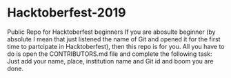 # Hacktoberfest-2019
Public Repo for Hacktoberfest beginners
If you are abosulte beginner (by absolute I mean that just listened the name of Git and opened it for the first time to partcipate in Hacktoberfest), then this repo is for you.
All you have to do is open the CONTRIBUTORS.md file and complete the following task:
Just add your name, place, institution name and Git id and boom you are done.
